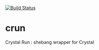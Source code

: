 [![Build Status](https://travis-ci.org/Val/crun.svg?branch=master)](https://travis-ci.org/Val/crun)

# crun
Crystal Run : shebang wrapper for Crystal
